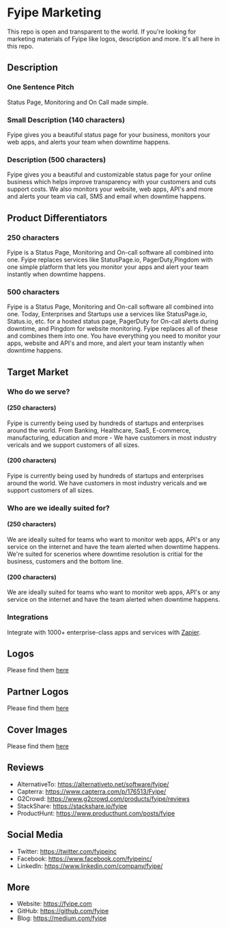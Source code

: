 # Fyipe Marketing

This repo is open and transparent to the world. If you're looking for marketing materials of Fyipe like logos, description and more. It's all here in this repo.

## Description

### One Sentence Pitch

Status Page, Monitoring and On Call made simple.

### Small Description (140 characters)

Fyipe gives you a beautiful status page for your business, monitors your web apps, and alerts your team when downtime happens.

### Description (500 characters)

Fyipe gives you a beautiful and customizable status page for your online business which helps improve transparency with your customers and cuts support costs.
We also monitors your website, web apps, API's and more and alerts your team via call, SMS and email when downtime happens.

## Product Differentiators

### 250 characters

Fyipe is a Status Page, Monitoring and On-call software all combined into one. Fyipe replaces services like StatusPage.io, PagerDuty,Pingdom with one simple platform that lets you monitor your apps and alert your team instantly when downtime happens.

### 500 characters

Fyipe is a Status Page, Monitoring and On-call software all combined into one. Today, Enterprises and Startups use a services like StatusPage.io, Status.io, etc. for a hosted status page, PagerDuty for On-call alerts during downtime, and Pingdom for website monitoring. Fyipe replaces all of these and combines them into one. You have everything you need to monitor your apps, website and API's and more, and alert your team instantly when downtime happens.

## Target Market

### Who do we serve?

#### (250 characters)

Fyipe is currently being used by hundreds of startups and enterprises around the world. From Banking, Healthcare, SaaS, E-commerce, manufacturing, education and more - We have customers in most industry vericals and we support customers of all sizes.

#### (200 characters)

Fyipe is currently being used by hundreds of startups and enterprises around the world. We have customers in most industry vericals and we support customers of all sizes.

### Who are we ideally suited for?

#### (250 characters)

We are ideally suited for teams who want to monitor web apps, API's or any service on the internet and have the team alerted when downtime happens. We're suited for scenerios where downtime resolution is critial for the business, customers and the bottom line.

#### (200 characters)

We are ideally suited for teams who want to monitor web apps, API's or any service on the internet and have the team alerted when downtime happens.

### Integrations

Integrate with 1000+ enterprise-class apps and services with [Zapier](https://zapier.com).

## Logos

Please find them [here](/logos)

## Partner Logos

Please find them [here](/partner-logos)

## Cover Images

Please find them [here](/covers)

## Reviews

-   AlternativeTo: https://alternativeto.net/software/fyipe/
-   Capterra: https://www.capterra.com/p/176513/Fyipe/
-   G2Crowd: https://www.g2crowd.com/products/fyipe/reviews
-   StackShare: https://stackshare.io/fyipe
-   ProductHunt: https://www.producthunt.com/posts/fyipe

## Social Media

-   Twitter: https://twitter.com/fyipeinc
-   Facebook: https://www.facebook.com/fyipeinc/
-   LinkedIn: https://www.linkedin.com/company/fyipe/

## More

-   Website: https://fyipe.com
-   GitHub: https://github.com/fyipe
-   Blog: https://medium.com/fyipe
